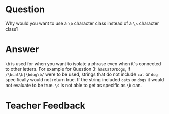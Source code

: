 # Question

Why would you want to use a `\b` character class instead of a `\s` character class?

# Answer

`\b` is used for when you want to isolate a phrase even when it's connected to other letters. For example for Question 3: `hasCatOrDogs`, if `/\bcat\b|\bdog\b/` were to be used, strings that do not include `cat` or `dog` specifically would not return true. If the string included `cats` or `dogs` it would not evaluate to be true. `\s` is not able to get as specific as `\b` can.

# Teacher Feedback
